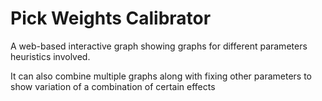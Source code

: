 # Pick Weights Calibrator
A web-based interactive graph showing graphs for different parameters heuristics involved.

It can also combine multiple graphs along with fixing other parameters to show variation of a combination of certain effects
